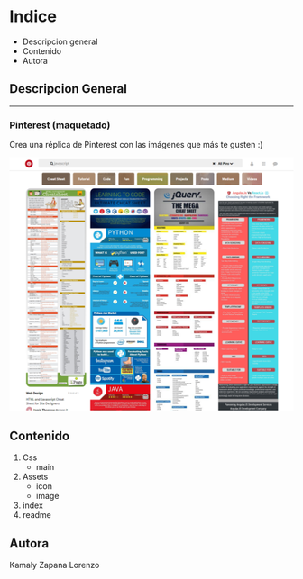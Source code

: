 # Indice

* Descripcion general
* Contenido
* Autora




## Descripcion General
---

### Pinterest (maquetado)

Crea una réplica de Pinterest con las imágenes que más te gusten :)

![Ejemplo a copiar](assets/images/origin.png)

## Contenido



1. Css
    * main
2. Assets
    * icon
    * image 
3. index
4. readme





## Autora

Kamaly Zapana Lorenzo






